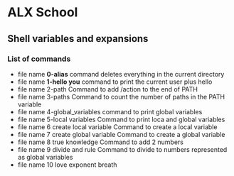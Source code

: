 # ALX School
## Shell variables and expansions

### List of **commands**

* file name **0-alias** command deletes everything in the current directory 
* file name **1-hello you** command to print the current user plus hello
* file name 2-path Command to add /action to the end of PATH
* file name 3-paths Command to count the number of paths in the PATH  variable
* file name 4-global_variables command to print global variables
* file name 5-local variables Command to print loca and global variables
* file name 6 create local variable Command to create a local variable
* file name 7 create global variable Command to create a global variable
* file name 8 true knowledge Command to add 2 numbers
* file name 9 divide and  rule Command to divide to numbers represented as global variables
* file name 10 love exponent breath
